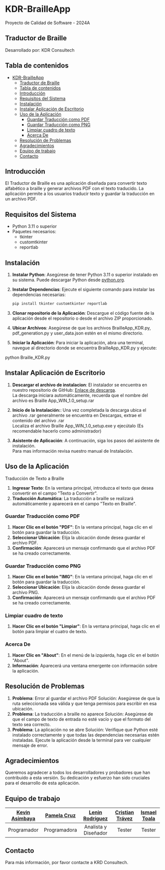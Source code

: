 # KDR-BrailleApp

Proyecto de Calidad de Software - 2024A

## Traductor de Braille

Desarrollado por: KDR Consultech

## Tabla de contenidos

- [KDR-BrailleApp](#kdr-brailleapp)
  - [Traductor de Braille](#traductor-de-braille)
  - [Tabla de contenidos](#tabla-de-contenidos)
  - [Introducción](#introducción)
  - [Requisitos del Sistema](#requisitos-del-sistema)
  - [Instalación](#instalación)
  - [Instalar Aplicación de Escritorio](#instalar-aplicación-de-escritorio)
  - [Uso de la Aplicación](#uso-de-la-aplicación)
    - [Guardar Traducción como PDF](#guardar-traducción-como-pdf)
    - [Guardar Traducción como PNG](#guardar-traducción-como-png)
    - [Limpiar cuadro de texto](#limpiar-cuadro-de-texto)
    - [Acerca De](#acerca-de)
  - [Resolución de Problemas](#resolución-de-problemas)
  - [Agradecimientos](#agradecimientos)
  - [Equipo de trabajo](#equipo-de-trabajo)
  - [Contacto](#contacto)

## Introducción

El Traductor de Braille es una aplicación diseñada para convertir texto alfabético a braille y generar archivos PDF con el texto traducido. La aplicación permite a los usuarios traducir texto y guardar la traducción en un archivo PDF.

## Requisitos del Sistema

- Python 3.11 o superior
- Paquetes necesarios:
  - tkinter
  - customtkinter
  - reportlab

## Instalación

1. **Instalar Python**: Asegúrese de tener Python 3.11 o superior instalado en su sistema. Puede descargar Python desde [python.org](https://www.python.org/).

2. **Instalar Dependencias**: Ejecute el siguiente comando para instalar las dependencias necesarias:

   ```bash
   pip install tkinter customtkinter reportlab
   ```

3. **Clonar repositorio de la Aplicación**: Descargue el código fuente de la aplicación desde el repositorio o desde el archivo ZIP proporcionado.

4. **Ubicar Archivos**: Asegúrese de que los archivos BrailleApp_KDR.py, pdf_generation.py y user_data.json estén en el mismo directorio.

5. **Iniciar la Aplicación**: Para iniciar la aplicación, abra una terminal, navegue al directorio donde se encuentra BrailleApp_KDR.py y ejecute:

python Braille_KDR.py

## Instalar Aplicación de Escritorio

1. **Descargar el archivo de instalacion**: El instalador se encuentra en nuestro repositorio de GitHub: [Enlace de descarga](https://github.com/KevinEpn/KDR-BrailleApp/raw/main/BrailleApp_WIN_1.0_setup.rar).<br>
La descarga iniciara automáticamente, recuerda que el nombre del archivo es Braille App_WIN_1.0_setup.rar

2. **Inicio de la Instalación:**: Una vez completada la descarga ubica el archivo .rar generalmente se encuentra en Descargas, extrae el contenido del archivo .rar<br>
Localiza el archivo Braille App_WIN_1.0_setup.exe y ejecútalo (Es recomendable hacerlo como administrador)

3. **Asistente de Aplicación**: A continuación, siga los pasos del asistente de instalación.<br>
Para mas información revisa nuestro manual de Instalación.

## Uso de la Aplicación

Traducción de Texto a Braille

1. **Ingresar Texto**: En la ventana principal, introduzca el texto que desea convertir en el campo "Texto a Convertir".
2. **Traducción Automática**: La traducción a braille se realizará automáticamente y aparecerá en el campo "Texto en Braille".

### Guardar Traducción como PDF

1. **Hacer Clic en el botón "PDF"**: En la ventana principal, haga clic en el botón para guardar la traducción.
2. **Seleccionar Ubicación**: Elija la ubicación donde desea guardar el archivo PDF.
3. **Confirmación**: Aparecerá un mensaje confirmando que el archivo PDF se ha creado correctamente.

### Guardar Traducción como PNG

1. **Hacer Clic en el botón "IMG"**: En la ventana principal, haga clic en el botón para guardar la traducción.
2. **Seleccionar Ubicación**: Elija la ubicación donde desea guardar el archivo PNG.
3. **Confirmación**: Aparecerá un mensaje confirmando que el archivo PDF se ha creado correctamente.

### Limpiar cuadro de texto

1. **Hacer Clic en el botón "Limpiar"**: En la ventana principal, haga clic en el botón para limpiar el cuatro de texto.

### Acerca De

1. **Hacer Clic en "About"**: En el menú de la izquierda, haga clic en el botón "About".
2. **Información**: Aparecerá una ventana emergente con información sobre la aplicación.

## Resolución de Problemas

1. **Problema**: Error al guardar el archivo PDF
Solución: Asegúrese de que la ruta seleccionada sea válida y que tenga permisos para escribir en esa ubicación.
2. **Problema**: La traducción a braille no aparece
Solución: Asegúrese de que el campo de texto de entrada no esté vacío y que el formato del texto sea correcto.
3. **Problema**: La aplicación no se abre
Solución: Verifique que Python esté instalado correctamente y que todas las dependencias necesarias estén instaladas. Ejecute la aplicación desde la terminal para ver cualquier mensaje de error.

## Agradecimientos

Queremos agradecer a todos los desarrolladores y probadores que han contribuido a esta versión. Su dedicación y esfuerzo han sido cruciales para el desarrollo de esta aplicación.

## Equipo de trabajo

| [Kevin Asimbaya](https://github.com/KevinEpn) | [Pamela Cruz](https://github.com/Pamec7) | [Lenin Rodríguez](https://github.com/DarioRodriguez47) | [Cristian Trávez](https://github.com/CristianDTV) | [Ismael Toala](https://github.com/Ismaelt21) |
| :---: | :---: | :---: | :---: | :---: |
| Programador | Programadora | Analista y Diseñador | Tester | Tester |

## Contacto

 Para más información, por favor contacte a KRD Consultech.